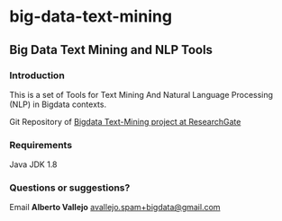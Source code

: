 # big-data-text-mining


## Big Data Text Mining and NLP Tools ##


### Introduction ###

This is a set of Tools for Text Mining And Natural Language Processing (NLP) in Bigdata contexts.

Git Repository of [Bigdata Text-Mining project at ResearchGate](https://www.researchgate.net/project/Bigdata-Text-Mining)


### Requirements ###

Java JDK 1.8


### Questions or suggestions? ###

Email **Alberto Vallejo** <avallejo.spam+bigdata@gmail.com>



